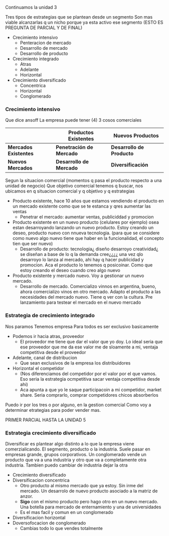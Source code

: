 Continuamos la unidad 3

Tres tipos de estrategias que se plantean desde un segmento
Son mas viable alcanzarlas q un nicho porque ya esta activo ese segmento (ESTO ES PREGUNTA DE PARCIAL Y DE FINAL)
- Crecimiento intensivo
	- Penteracion de mercado
	- Desarrollo de mercado
	- Desarrollo de producto
- Crecimiento integrado
	- Atras 
	- Adelante 
	- Horizontal
- Crecimiento diversificado
	- Concentrica
	- Horizontal
	- Conglomerado

### Crecimiento intensivo
Que dice ansoff
La empresa puede tener (4) 3 cosos comerciales

|                         | **Productos Existentes**   | **Nuevos Productos**       |
| ----------------------- | -------------------------- | -------------------------- |
| **Mercados Existentes** | **Penetración de Mercado** | **Desarrollo de Producto** |
| **Nuevos Mercados**     | **Desarrollo de Mercado**  | **Diversificación**        |


Segun la situacion comercial (momentos q pasa el producto respecto a una unidad de negocio)
Que objetivo comercial tenemos q buscar, nos ubicamos en q situacion comercial y q objetivo y q estrategias

- Producto existente, hace 10 años que estamos vendiendo el producto en un mercado existente como que se te estanca y qres aumentar las ventas
	- Penetrar el mercado: aumentar ventas, publiciddad y promocion
- Producto existente en un nuevo producto (celulares por ejemplo) osea estan desarroyando lanzando un nuevo producto. Estoy creando un deseo, producto nuevo con nnueva tecnologia. (para que se considere como nuevo algo nuevo tiene que haber en la funcionalidad, el concepto tien que ser nuevo)
	- Desarrollo de producto: tecnologia¿ diseño desarroyo creatividad¿  se diseñan a base de lo q la demanda cree¿¿¿¿ una vez qlo desarroyo lo lanza al mercado, ahi hay q hacer publicidad y promocion. Aca el producto lo tenemos q posicoinar.
	  Como que estoy creando el deseo cuando creo algo nuevo
- Producto existente y mercado nuevo. Voy a gestionar un nuevo mercado. 
	- Desarrollo de mercado. Comercializo vinnos en argentina, bueno, ahora comercializo vinos en otro mercado. Adapto el producto a las necesidades del mercado nuevo. Tiene q ver con la cultura.
	  Pre lanzamiento para testear el mercado en el nuevo mercado

### Estrategia de crecimiento integrado

Nos paramos
Tenemos empresa
Para todos es ser exclusivo basicamente
- Podemos ir hacia atras, proveedor
	- El proveedor me tiene que dar el valor que yo doy. 
	  Lo ideal seria que ese proveedor que me da ese valor me de sloamente a mi, ventaja competitiva desde el proveedor
- Adelante, canal de distribucion
	- Que sean exclusivos de la empresa los distribuidores
- Horizontal el competidor
	- (Nos diferenciamos del competidor por el valor por el que vamos. Eso seria la estrategia ocmpetitiva sacar ventaja competitiva desde ahi)
	- Aca apunta a que yo le saque participacoin a mi competidor, market share. Seria comprarlo, comprar competidores chicos absorberlos

Puedo ir por los tres o por alguno, en la gestion comercial
Como voy a determinar etrategias para poder vender mas.

PRIMER PARCIAL HASTA LA UNIDAD 5

### Estrategia crecimiento diversificado

Diversificar es plantear algo distinto a lo que la empresa viene comerzialicando. El segmento, producto o la industria.
Suele pasar en empresas grande, grupos corporativos. Un conglomerado vende un producto que va a una industria y otro que va a completamente otra industria. Tambien puedo cambiar de industria dejar la otra

- Crecimiento diversificado
- Diversificacion concentrica
	- Otro producto al mismo mercado que ya estoy. Sin irme del mercado. Un desarrolo de nuevo producto asociado a la matriz de anzor.
	- **Sigo** con el mismo producto pero hago otro en un nuevo mercado. Una botella para mercado de enternamiento y una de universidades
	- Es el mas facil y comun en un conglomerado
- Diversificacion horizontal
- Doversofocacion de conglomerado
	- Cambias todo lo que vendes totalmente
